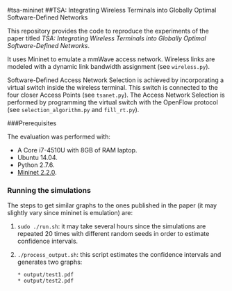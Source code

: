 #tsa-mininet
##TSA: Integrating Wireless Terminals into Globally Optimal Software-Defined Networks

This repository provides the code to reproduce the experiments of the paper titled *TSA: Integrating Wireless Terminals into Globally Optimal Software-Defined Networks*.

It uses Mininet to emulate a mmWave access network. Wireless links are modeled with a dynamic link bandwidth assignment (see `wireless.py`).

Software-Defined Access Network Selection is achieved by incorporating a virtual switch inside the wireless terminal. This switch is connected to the four closer Access Points (see `tsanet.py`). The Access Network Selection is performed by programming the virtual switch with the OpenFlow protocol (see `selection_algorithm.py` and `fill_rt.py`).

###Prerequisites

The evaluation was performed with:

* A Core i7-4510U with 8GB of RAM laptop.
* Ubuntu 14.04.
* Python 2.7.6.
* [Mininet 2.2.0](https://github.com/mininet/mininet/tree/2.2.0).

### Running the simulations

The steps to get similar graphs to the ones published in the paper (it may slightly vary since mininet is emulation) are:

1. `sudo ./run.sh`: it may take several hours since the simulations are repeated 20 times with different random seeds in order to estimate confidence intervals.

2. `./process_output.sh`: this script estimates the confidence intervals and generates two graphs:

       * output/test1.pdf
       * output/test2.pdf
